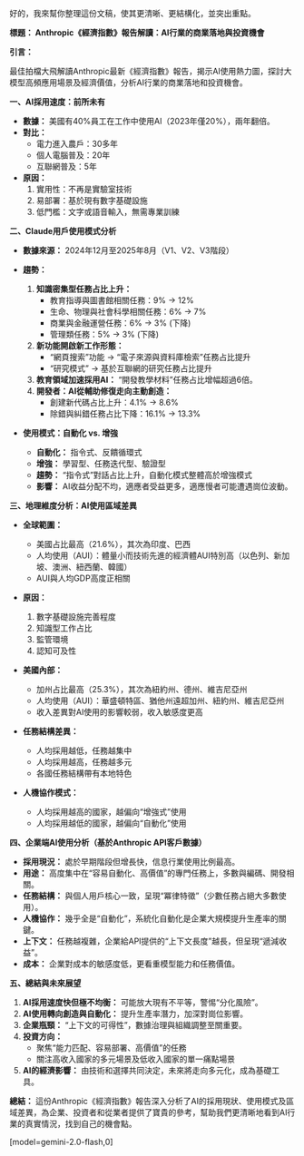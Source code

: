好的，我來幫你整理這份文稿，使其更清晰、更結構化，並突出重點。

**標題： Anthropic《經濟指數》報告解讀：AI行業的商業落地與投資機會**

**引言：**

最佳拍檔大飛解讀Anthropic最新《經濟指數》報告，揭示AI使用熱力圖，探討大模型高頻應用場景及經濟價值，分析AI行業的商業落地和投資機會。

**一、AI採用速度：前所未有**

*   **數據：** 美國有40%員工在工作中使用AI（2023年僅20%），兩年翻倍。
*   **對比：**
    *   電力進入農戶：30多年
    *   個人電腦普及：20年
    *   互聯網普及：5年
*   **原因：**
    1.  實用性：不再是實驗室技術
    2.  易部署：基於現有數字基礎設施
    3.  低門檻：文字或語音輸入，無需專業訓練

**二、Claude用戶使用模式分析**

*   **數據來源：** 2024年12月至2025年8月（V1、V2、V3階段）
*   **趨勢：**
    1.  **知識密集型任務占比上升：**
        *   教育指導與圖書館相關任務：9% → 12%
        *   生命、物理與社會科學相關任務：6% → 7%
        *   商業與金融運營任務：6% → 3% (下降)
        *   管理類任務：5% → 3% (下降)
    2.  **新功能開啟新工作形態：**
        *   “網頁搜索”功能 → “電子來源與資料庫檢索”任務占比提升
        *   “研究模式” → 基於互聯網的研究任務占比提升
    3.  **教育領域加速採用AI：** “開發教學材料”任務占比增幅超過6倍。
    4.  **開發者：AI從輔助修復走向主動創造：**
        *   創建新代碼占比上升：4.1% → 8.6%
        *   除錯與糾錯任務占比下降：16.1% → 13.3%

*   **使用模式：自動化 vs. 增強**
    *   **自動化：** 指令式、反饋循環式
    *   **增強：** 學習型、任務迭代型、驗證型
    *   **趨勢：** “指令式”對話占比上升，自動化模式整體高於增強模式
    *   **影響：** AI收益分配不均，適應者受益更多，適應慢者可能遭遇崗位波動。

**三、地理維度分析：AI使用區域差異**

*   **全球範圍：**
    *   美國占比最高（21.6%），其次為印度、巴西
    *   人均使用（AUI）：體量小而技術先進的經濟體AUI特別高（以色列、新加坡、澳洲、紐西蘭、韓國）
    *   AUI與人均GDP高度正相關
*   **原因：**
    1.  數字基礎設施完善程度
    2.  知識型工作占比
    3.  監管環境
    4.  認知可及性
*   **美國內部：**
    *   加州占比最高（25.3%），其次為紐約州、德州、維吉尼亞州
    *   人均使用（AUI）：華盛頓特區、猶他州遠超加州、紐約州、維吉尼亞州
    *   收入差異對AI使用的影響較弱，收入敏感度更高
*   **任務結構差異：**
    *   人均採用越低，任務越集中
    *   人均採用越高，任務越多元
    *   各國任務結構帶有本地特色

*   **人機協作模式：**
    *   人均採用越高的國家，越偏向“增強式”使用
    *   人均採用越低的國家，越偏向“自動化”使用

**四、企業端AI使用分析（基於Anthropic API客戶數據）**

*   **採用現況：** 處於早期階段但增長快，信息行業使用比例最高。
*   **用途：** 高度集中在“容易自動化、高價值”的專門任務上，多數與編碼、開發相關。
*   **任務結構：** 與個人用戶核心一致，呈現“冪律特徵”（少數任務占絕大多數使用）。
*   **人機協作：** 幾乎全是“自動化”，系統化自動化是企業大規模提升生產率的關鍵。
*   **上下文：** 任務越複雜，企業給API提供的“上下文長度”越長，但呈現“遞減收益”。
*   **成本：** 企業對成本的敏感度低，更看重模型能力和任務價值。

**五、總結與未來展望**

1.  **AI採用速度快但極不均衡：** 可能放大現有不平等，警惕“分化風險”。
2.  **AI使用轉向創造與自動化：** 提升生產率潛力，加深對崗位影響。
3.  **企業瓶頸：** “上下文的可得性”，數據治理與組織調整至關重要。
4.  **投資方向：**
    *   聚焦“能力匹配、容易部署、高價值”的任務
    *   關注高收入國家的多元場景及低收入國家的單一痛點場景
5.  **AI的經濟影響：** 由技術和選擇共同決定，未來將走向多元化，成為基礎工具。

**總結：** 這份Anthropic《經濟指數》報告深入分析了AI的採用現狀、使用模式及區域差異，為企業、投資者和從業者提供了寶貴的參考，幫助我們更清晰地看到AI行業的真實情況，找到自己的機會點。

[model=gemini-2.0-flash,0]
